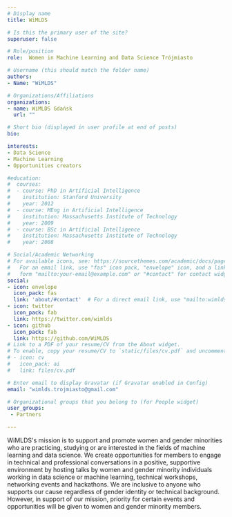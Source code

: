 ```yaml
---
# Display name
title: WiMLDS

# Is this the primary user of the site?
superuser: false

# Role/position
role:  Women in Machine Learning and Data Science Trójmiasto

# Username (this should match the folder name)
authors:
- Name: "WiMLDS"

# Organizations/Affiliations
organizations:
- name: WiMLDS Gdańsk
  url: ""

# Short bio (displayed in user profile at end of posts)
bio: 

interests:
- Data Science
- Machine Learning
- Opportunities creators

#education:
#  courses:
#  - course: PhD in Artificial Intelligence
#    institution: Stanford University
#    year: 2012
#  - course: MEng in Artificial Intelligence
#    institution: Massachusetts Institute of Technology
#    year: 2009
#  - course: BSc in Artificial Intelligence
#    institution: Massachusetts Institute of Technology
#    year: 2008

# Social/Academic Networking
# For available icons, see: https://sourcethemes.com/academic/docs/page-builder/#icons
#   For an email link, use "fas" icon pack, "envelope" icon, and a link in the
#   form "mailto:your-email@example.com" or "#contact" for contact widget.
social:
- icon: envelope
  icon_pack: fas
  link: 'about/#contact'  # For a direct email link, use "mailto:wimlds.trojmiasto@gmail.com".
- icon: twitter
  icon_pack: fab
  link: https://twitter.com/wimlds
- icon: github
  icon_pack: fab
  link: https://github.com/WiMLDS
# Link to a PDF of your resume/CV from the About widget.
# To enable, copy your resume/CV to `static/files/cv.pdf` and uncomment the lines below.
# - icon: cv
#   icon_pack: ai
#   link: files/cv.pdf

# Enter email to display Gravatar (if Gravatar enabled in Config)
email: "wimlds.trojmiasto@gmail.com"

# Organizational groups that you belong to (for People widget)
user_groups:
 - Partners

---
```


WiMLDS's mission is to support and promote women and gender minorities who are practicing, studying or are interested in the fields of machine learning and data science. We create opportunities for members to engage in technical and professional conversations in a positive, supportive environment by hosting talks by women and gender minority individuals working in data science or machine learning, technical workshops, networking events and hackathons. We are inclusive to anyone who supports our cause regardless of gender identity or technical background. However, in support of our mission, priority for certain events and opportunities will be given to women and gender minority members.
